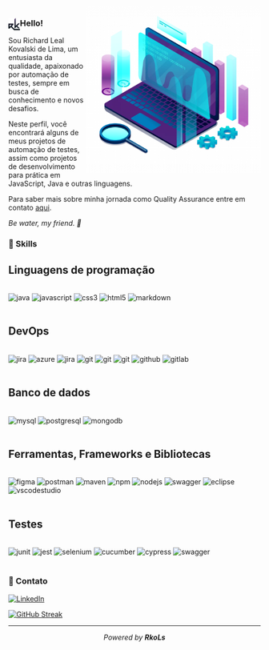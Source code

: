 </h1><img align="right" src="computer-project.png" width="350"/>

### <img align="left" src="icon3.png" width="23"/> Hello! 

Sou Richard Leal Kovalski de Lima, um entusiasta da qualidade, apaixonado por automação de testes, sempre em busca de conhecimento e novos desafios.

Neste perfil, você encontrará alguns de meus projetos de automação de testes, assim como projetos de desenvolvimento para prática em JavaScript, Java e outras linguagens.

Para saber mais sobre minha jornada como Quality Assurance entre em contato [aqui](https://www.linkedin.com/in/richardkovalski/).

_*Be water, my friend. 🌊*_

### 🚀 Skills

## Linguagens de programação

<div style="display: inline_block"><br/>
    <img aling="center" alt="java" src="https://img.shields.io/badge/Java-ED8B00?style=for-the-badge&logo=openjdk&logoColor=white">
    <img aling="center" alt="javascript" src="https://img.shields.io/badge/JavaScript-323330?style=for-the-badge&logo=javascript&logoColor=F7DF1E">
    <img aling="center" alt="css3" src="https://img.shields.io/badge/CSS3-1572B6?style=for-the-badge&logo=css3&logoColor=white">
    <img aling="center" alt="html5" src="https://img.shields.io/badge/HTML5-E34F26?style=for-the-badge&logo=html5&logoColor=white">
    <img aling="center" alt="markdown" src="https://img.shields.io/badge/Markdown-000000?style=for-the-badge&logo=markdown&logoColor=white">
    </div><br/>

## DevOps

<div style="display: inline_block"><br/>
    <img aling="center" alt="jira" src="https://img.shields.io/badge/Jira-0052CC?style=for-the-badge&logo=Jira&logoColor=white">
    <img aling="center" alt="azure" src="https://img.shields.io/badge/Azure_DevOps-0078D7?style=for-the-badge&logo=azure-devops&logoColor=white">
    <img aling="center" alt="jira" src="https://img.shields.io/badge/Jira-0052CC?style=for-the-badge&logo=Jira&logoColor=white">
    <img aling="center" alt="git" src="https://img.shields.io/badge/Docker-2CA5E0?style=for-the-badge&logo=docker&logoColor=white">
    <img aling="center" alt="git" src="https://img.shields.io/badge/Jenkins-D24939?style=for-the-badge&logo=Jenkins&logoColor=white">
    <img aling="center" alt="git" src="https://img.shields.io/badge/GIT-E44C30?style=for-the-badge&logo=git&logoColor=white">
    <img aling="center" alt="github" src="https://img.shields.io/badge/GitHub-100000?style=for-the-badge&logo=github&logoColor=white">
    <img aling="center" alt="gitlab" src="https://img.shields.io/badge/GitLab-330F63?style=for-the-badge&logo=gitlab&logoColor=white">
</div><br/>

## Banco de dados

<div style="display: inline_block"><br/>
    <img aling="center" alt="mysql" src="https://img.shields.io/badge/MySQL-00000F?style=for-the-badge&logo=mysql&logoColor=white">
    <img aling="center" alt="postgresql" src="https://img.shields.io/badge/PostgreSQL-316192?style=for-the-badge&logo=postgresql&logoColor=white">
    <img aling="center" alt="mongodb" src="https://img.shields.io/badge/MongoDB-4EA94B?style=for-the-badge&logo=mongodb&logoColor=white">
</div><br/>

## Ferramentas, Frameworks e Bibliotecas

<div style="display: inline_block"><br/>
    <img aling="center" alt="figma" src="https://img.shields.io/badge/Figma-F24E1E?style=for-the-badge&logo=figma&logoColor=white">
    <img aling="center" alt="postman" src="https://img.shields.io/badge/Postman-FF6C37?style=for-the-badge&logo=Postman&logoColor=white">
    <img aling="center" alt="maven" src="https://img.shields.io/badge/apache_maven-C71A36?style=for-the-badge&logo=apachemaven&logoColor=white">
    <img aling="center" alt="npm" src="https://img.shields.io/badge/npm-CB3837?style=for-the-badge&logo=npm&logoColor=white">
    <img aling="center" alt="nodejs" src="https://img.shields.io/badge/Node%20js-339933?style=for-the-badge&logo=nodedotjs&logoColor=white">
    <img aling="center" alt="swagger" src="https://img.shields.io/badge/Swagger-85EA2D?style=for-the-badge&logo=Swagger&logoColor=white">
    <img aling="center" alt="eclipse" src="https://img.shields.io/badge/Eclipse-2C2255?style=for-the-badge&logo=eclipse&logoColor=white">
    <img aling="center" alt="vscodestudio" src="https://img.shields.io/badge/Visual_Studio_Code-0078D4?style=for-the-badge&logo=visual%20studio%20code&logoColor=white">
</div><br/>

## Testes

<div style="display: inline_block"><br/>
    <img aling="center" alt="junit" src="https://img.shields.io/badge/Junit5-25A162?style=for-the-badge&logo=junit5&logoColor=white">
    <img aling="center" alt="jest" src="https://img.shields.io/badge/Jest-C21325?style=for-the-badge&logo=jest&logoColor=white">
    <img aling="center" alt="selenium" src="https://img.shields.io/badge/Selenium-43B02A?style=for-the-badge&logo=Selenium&logoColor=white">
    <img aling="center" alt="cucumber" src="https://img.shields.io/badge/Cucumber-43B02A?style=for-the-badge&logo=cucumber&logoColor=white">
    <img aling="center" alt="cypress" src="https://img.shields.io/badge/Cypress-17202C?style=for-the-badge&logo=cypress&logoColor=white">
    <img aling="center" alt="swagger" src="https://img.shields.io/badge/Playwright-45ba4b?style=for-the-badge&logo=Playwright&logoColor=white">
 </div><br/>



### 📧 Contato

[![LinkedIn](https://img.shields.io/badge/LinkedIn-0077B5?style=for-the-badge&logo=linkedin&logoColor=white)](https://www.linkedin.com/in/richardkovalski/)

[![GitHub Streak](https://streak-stats.demolab.com?user=RkoLs&theme=tokyonight-duo&hide_border=true)](https://git.io/streak-stats)

---

<p align="center"><em>Powered by <strong>RkoLs</strong></em></p>
